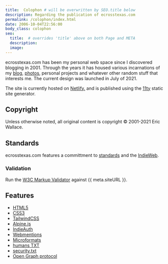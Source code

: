```yaml
---
title:  Colophon # will be overwritten by SEO.title below
description: Regarding the publication of ecrosstexas.com
permalink: /colophon/index.html
date: 2006-10-04T22:56:00
body_class: colophon
seo:
  title:  # overrides 'title' above on both Page and META
  description:
  image:
---
```

ecrosstexas.com has been my personal web space since I discovered blogging in 2001. Through the years it has housed various incarnations of my [blog](/blog/), [photos](/photos/), personal projects and whatever other random stuff that interests me. The current design was launched in July of 2021.

The site is currently hosted on <a target="_blank" href="https://netlify.com" alt="Netflify - Server Less, Do More">Netlify.</a> and is published using the <a target="_blank" href="https://11ty.dev" alt="11ty Static Site Generator">11ty</a> static site generator.

## Copyright

Unless otherwise noted, all original content is copyright &copy; 2001-2021 Eric Wallace.

## Standards

ecrosstexas.com features a committment to [standards](https://www.w3.org/standards/) and the [IndieWeb](https://indieweb.org).

### Validation

Run the [W3C Markup Validator](http://validator.w3.org) against {{ meta.siteURL }}.

## Features

- [HTML5](https://www.w3.org/html/)
- [CSS3]()
- <a target="_blank" href="https://tailwindcss.com" alt="TailwindCSS Utility-First CSS Framework">TailwindCSS</a>
- <a target="_blank" href="https://github.com/alpinejs/alpine" alt="Alpine.js : Think of it like Tailwind for JavaScript">Alpine.js</a>
- [IndieAuth](https://indieauth.net)
- [Webmentions](https://www.w3.org/TR/webmention/)
- [Microformats](http://microformats.org)
- [humans TXT](http://humanstxt.org/)
- [security.txt](https://securitytxt.org)
- [Open Graph protocol](https://ogp.me)

<!--
### Other Thoughts
- https://en.wikipedia.org/wiki/Colophon_(publishing)
- https://www.diggypod.com/2017/12/29/colophon/
- https://jeffhuang.com/designed_to_last/
- https://garrickvanburen.com/yes-all-software-should-have-a-philosophy-txt-file/
- http://www.thecramped.com/site-notes/
-->
